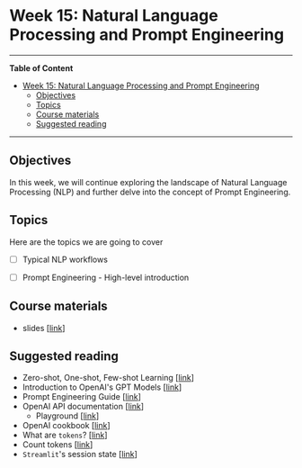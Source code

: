 # Week 15: Natural Language Processing and Prompt Engineering
---

**Table of Content**
- [Week 15: Natural Language Processing and Prompt Engineering](#week-15-natural-language-processing-and-prompt-engineering)
  - [Objectives](#objectives)
  - [Topics](#topics)
  - [Course materials](#course-materials)
  - [Suggested reading](#suggested-reading)

---
## Objectives
In this week, we will continue exploring the landscape of Natural Language Processing (NLP) and further delve into the concept of Prompt Engineering. 


## Topics
Here are the topics we are going to cover
* [ ] Typical NLP workflows
* [ ] Prompt Engineering - High-level introduction


## Course materials
* slides [[link](https://docs.google.com/presentation/d/1GfHqEHCHanHTEBw06FhjqbswAekkvuMzH_gdnPQgVQA)]

## Suggested reading
* Zero-shot, One-shot, Few-shot Learning [[link](https://medium.com/@mike_onslow/ai-simplified-exploring-the-basics-of-zero-shot-one-shot-and-few-shot-learning-d46248b5072a)]
* Introduction to OpenAI's GPT Models [[link](https://medium.com/biased-algorithms/introduction-to-openais-gpt-models-1de0d73fa5b5)]
* Prompt Engineering Guide [[link](https://www.promptingguide.ai/)]
* OpenAI API documentation [[link](https://platform.openai.com/docs/api-reference/introduction)]
  * Playground [[link](https://platform.openai.com/playground)]
* OpenAI cookbook [[link](https://cookbook.openai.com/)]
* What are `tokens`? [[link](https://help.openai.com/en/articles/4936856-what-are-tokens-and-how-to-count-them)]
* Count tokens [[link](https://github.com/openai/openai-cookbook/blob/main/examples/How_to_count_tokens_with_tiktoken.ipynb)]
* `Streamlit`'s session state [[link](https://docs.streamlit.io/develop/api-reference/caching-and-state/st.session_state)]
